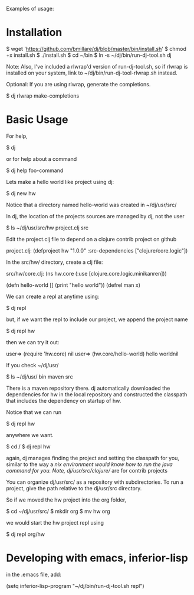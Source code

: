 Examples of usage:

# Installation

$ wget 'https://github.com/bmillare/dj/blob/master/bin/install.sh'
$ chmod +x install.sh
$ ./install.sh
$ cd ~/bin
$ ln -s ~/dj/bin/run-dj-tool.sh dj

Note: Also, I've included a rlwrap'd version of run-dj-tool.sh, so if rlwrap
is installed on your system, link to ~/dj/bin/run-dj-tool-rlwrap.sh
instead.

Optional: If you are using rlwrap, generate the completions.

$ dj rlwrap make-completions

# Basic Usage

For help,

$ dj

or for help about a command

$ dj help foo-command

Lets make a hello world like project using dj:

$ dj new hw

Notice that a directory named hello-world was created in ~/dj/usr/src/

In dj, the location of the projects sources are managed by dj, not the
user

$ ls ~/dj/usr/src/hw
project.clj src

Edit the project.clj file to depend on a clojure contrib project on github

project.clj:
(defproject hw "1.0.0" :src-dependencies ["clojure/core.logic"])

In the src/hw/ directory, create a clj file:

src/hw/core.clj:
(ns hw.core (:use [clojure.core.logic.minikanren]))

(defn hello-world [] (print "hello world"))
(defrel man x)

We can create a repl at anytime using:

$ dj repl

but, if we want the repl to include our project, we append the project name

$ dj repl hw

then we can try it out:

user=> (require 'hw.core)
nil
user=> (hw.core/hello-world)
hello worldnil

If you check ~/dj/usr/

$ ls ~/dj/usr/
bin maven src

There is a maven repository there. dj automatically downloaded the
dependencies for hw in the local repository and constructed the
classpath that includes the dependency on startup of hw.

Notice that we can run

$ dj repl hw

anywhere we want.

$ cd /
$ dj repl hw

again, dj manages finding the project and setting the classpath for
you, similar to the way a *nix environment would know how to run the
java command for you. Note, dj/usr/src/clojure/* are for contrib
projects

You can organize dj/usr/src/ as a repository with subdirectories. To
run a project, give the path relative to the dj/usr/src directory.

So if we moved the hw project into the org folder,

$ cd ~/dj/usr/src/
$ mkdir org
$ mv hw org

we would start the hw project repl using

$ dj repl org/hw

# Developing with emacs, inferior-lisp
in the .emacs file, add:

(setq inferior-lisp-program "~/dj/bin/run-dj-tool.sh repl")